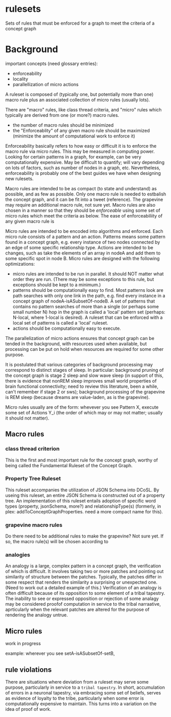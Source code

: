 rulesets
=====

Sets of rules that must be enforced for a graph to meet the criteria of a concept graph

# Background 

important concepts (need glossary entries):
- enforceability
- locality
- parallellization of micro actions
  
A ruleset is composed of (typically one, but potentially more than one) macro rule plus an associated collection of micro rules (usually lots). 

There are "macro" rules, like class thread criteria, and "micro" rules which typically are derived from one (or more?) macro rules.
- the number of macro rules should be minimized
- the "Enforceablity" of any given macro rule should be maximized (minimize the amount of computational work to enforce it)

Enforceability basically refers to how easy or difficult it is to enforce the macro rule via micro rules. This may be measured in computing power. Looking for certain patterns in a graph, for example, can be very computationally expensive. May be difficult to quantify; will vary depending on lots of factors, such as number of nodes in a graph, etc. Nevertheless, enforceability is probably one of the best guides we have when designing new rulesets.

Macro rules are intended to be as compact (to state and understand) as possible, and as few as possible. Only one macro rule is needed to estbalish the concept graph, and it can be fit into a tweet (reference). The grapevine may require an additional macro rule, not sure yet. Macro rules are also chosen in a manner so that they should be <i>enforceable</i> using some set of micro rules which meet the criteria as below. The ease of enforceabiliity of any given macro rule is 

Micro rules are intended to be encoded into algorithms and enforced. Each micro rule consists of a pattern and an action. Patterns means some pattern found in a concept graph, e.g. every instance of two nodes connected by an edge of some specific relationship type. Actions are intended to be changes, such as take the elements of an array in nodeA and add them to some specific spot in node B. Micro rules are designed with the following optimizations:
- micro rules are intended to be run in parallel. It should NOT matter what order they are run. (There may be some exceptions to this rule, but exceptions should be kept to a minimum.)
- patterns should be computationally easy to find. Most patterns look are path searches with only one link in the path, e.g. find every instance in a concept graph of nodeA-isASubsetOf-nodeB. A set of patterns that contains no pattern searches of more than a single (or perhaps some small number N) hop in the graph is called a 'local' pattern set (perhaps: N-local, where 1-local is desired). A ruleset that can be enforced with a local set of patterns is called a 'local' ruleset.
- actions should be computationally easy to execute.

The parallelization of micro actions ensures that concept graph can be tended in the background, with resources used when available, but processing can be put on hold when resources are required for some other purpose. 

It is postulated that various categories of background processing may correspond to distinct stages of sleep. In particular: background pruning of the concept graph is stage 2 sleep and slow wave sleep (in support of this, there is evidence that nonREM sleep improves small world properties of brain functional connectivity; need to review this literature, been a while, can't remember if stage 2 or sws); background processing of the grapevine is REM sleep (because dreams are value-laden, as is the grapevine). 

Micro rules usually are of the form: whevever you see Pattern X, execute some set of Actions Y_i (the order of which may or may not matter; usually it should not matter).

## Macro rules

### class thread criterion

This is the first and most important rule for the concept graph, worthy of being called the Fundamental Ruleset of the Concept Graph. 

### Property Tree Ruleset

This ruleset accompanies the utilization of JSON Schema into DCoSL. By useing this ruleset, an entire JSON Schema is constructed out of a property tree. An implementation of this ruleset entails adoption of specific word types (property, jsonSchema, more?) and relationshipType(s) (formerly, in plex: addToConceptGraphProperties. need a more compact name for this).  

### grapevine macro rules

Do there need to be additional rules to make the grapevine? Not sure yet. If so, the macro rule(s) will be chosen according to 

### analogies

An analogy is a large, complex pattern in a concept graph, the verification of which is difficult. It involves taking two or more patches and pointing out similarity of structure between the patches. Typically, the patches differ in some respect that renders the similarity a surprising or unexpected one. (Need to work out a detailed example of this.) Verification of an analogy is often difficult because of its opposition to some element of a tribal tapestry. The inability to see or expressed opposition or rejection of some analagy may be considered proofof computation in service to the tribal narraative, aprticularly when the relevant patches are altered for the purpose of rendering the analogy untrue.

## Micro rules 

work in progress 

example: wherever you see setA-isASubsetOf-setB, 

## rule violations 

There are situations where deviation from a ruleset may serve some purpose, particularly in service to a `tribal tapestry`. In short, accumulation of errors in a neuronal tapestry, via embracing some set of beliefs, serves as evidence of loyalty to the tribe, particularly when some error is computationally expensive to maintain. This turns into a variation on the idea of proof of work. 
